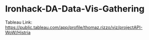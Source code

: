 # Ironhack-DA-Data-Vis-Gathering
Tableau Link: https://public.tableau.com/app/profile/thomaz.rizzo/viz/projectAPI-WoW/Histria
